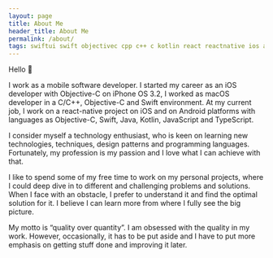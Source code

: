 ```yaml
---
layout: page
title: About Me
header_title: About Me
permalink: /about/
tags: swiftui swift objectivec cpp c++ c kotlin react reactnative ios android macos
---
```


Hello :wave:

I work as a mobile software developer. I started my career as an iOS developer with Objective-C on iPhone OS 3.2, I worked as macOS developer in a C/C++, Objective-C and Swift environment. At my current job, I work on a react-native project on iOS and on Android platforms with languages as Objective-C, Swift, Java, Kotlin, JavaScript and TypeScript.

I consider myself a technology enthusiast, who is keen on learning new technologies, techniques, design patterns and programming languages. Fortunately, my profession is my passion and I love what I can achieve with that.

I like to spend some of my free time to work on my personal projects, where I could deep dive in to different and challenging problems and solutions. When I face with an obstacle, I prefer to understand it and find the optimal solution for it. I believe I can learn more from where I fully see the big picture.

My motto is “quality over quantity”. I am obsessed with the quality in my work. However, occasionally, it has to be put aside and I have to put more emphasis on getting stuff done and improving it later.
